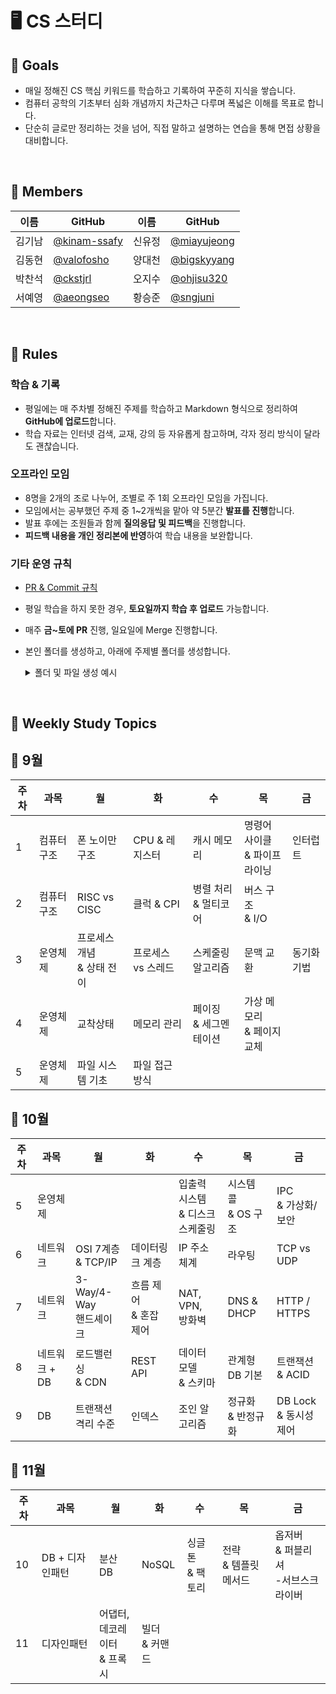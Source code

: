 # 🖥️ CS 스터디

## 🎯 Goals

- 매일 정해진 CS 핵심 키워드를 학습하고 기록하여 꾸준히 지식을 쌓습니다.
-  컴퓨터 공학의 기초부터 심화 개념까지 차근차근 다루며 폭넓은 이해를 목표로 합니다.
- 단순히 글로만 정리하는 것을 넘어, 직접 말하고 설명하는 연습을 통해 면접 상황을 대비합니다.

<br>

## 🥔 Members
|이름|GitHub|이름|GitHub|
|---|---|---|---|
|김기남|[@kinam-ssafy](https://github.com/kinam-ssafy)|신유정|[@miayujeong](https://github.com/miayujeong)|
|김동현|[@valofosho](https://github.com/valofosho)|양대천|[@bigskyyang](https://github.com/bigskyyang)|
|박찬석|[@ckstjrl](https://github.com/ckstjrl)|오지수|[@ohjisu320](https://github.com/ojisu320)|
|서예영|[@aeongseo](https://github.com/aeongseo)|황승준|[@sngjuni](https://github.com/sngjuni)|

<br>

## 🌳 Rules

### 학습 & 기록
- 평일에는 매 주차별 정해진 주제를 학습하고 Markdown 형식으로 정리하여 **GitHub에 업로드**합니다.
- 학습 자료는 인터넷 검색, 교재, 강의 등 자유롭게 참고하며, 각자 정리 방식이 달라도 괜찮습니다.

### 오프라인 모임
- 8명을 2개의 조로 나누어, 조별로 주 1회 오프라인 모임을 가집니다.
- 모임에서는 공부했던 주제 중 1~2개씩을 맡아 약 5분간 **발표를 진행**합니다.
- 발표 후에는 조원들과 함께 **질의응답 및 피드백**을 진행합니다.
- **피드백 내용을 개인 정리본에 반영**하여 학습 내용을 보완합니다.

### 기타 운영 규칙
- <a href=".docs/PR_Commit_Rule.md">PR & Commit 규칙</a>
- 평일 학습을 하지 못한 경우, **토요일까지 학습 후 업로드** 가능합니다.
- 매주 **금~토에 PR** 진행, 일요일에 Merge 진행합니다.
- 본인 폴더를 생성하고, 아래에 주제별 폴더를 생성합니다.
    <details>
    <summary>폴더 및 파일 생성 예시</summary>

    ```
    aeongseo/
    ├─ CA/
    │ ├─ 폰 노이만 구조.md
    │ └─ CPU & 레지스터.md
    ├─ OS/
    │ ├─ 프로세스 개념 & 상태 전이.md
    │ └─ 프로세스 vs 스레드.md
    └─ NW/
    ```
    </details>

<br>

## 🏫 Weekly Study Topics

## 🍁 9월

| 주차 | 과목 | 월 | 화 | 수 | 목 | 금 |
|------|------|-----|-----|-----|-----|-----|
| 1 | 컴퓨터 구조 | 폰 노이만 구조 | CPU & 레지스터 | 캐시 메모리 | 명령어 사이클<br>& 파이프라이닝 | 인터럽트 |
| 2 | 컴퓨터 구조 | RISC vs CISC | 클럭 & CPI | 병렬 처리<br>& 멀티코어 | 버스 구조<br>& I/O |  |
| 3 | 운영체제 | 프로세스 개념<br>& 상태 전이 | 프로세스 vs 스레드 | 스케줄링 알고리즘 | 문맥 교환 | 동기화 기법 |
| 4 | 운영체제 | 교착상태 | 메모리 관리 | 페이징<br>& 세그멘테이션 | 가상 메모리<br>& 페이지 교체 |  |
| 5 | 운영체제 | 파일 시스템 기초 | 파일 접근 방식 ||||


## 🎃 10월

| 주차 | 과목 | 월 | 화 | 수 | 목 | 금 |
|------|------|-----|-----|-----|-----|-----|
| 5 | 운영체제 ||| 입출력 시스템<br>& 디스크 스케줄링 | 시스템 콜<br>& OS 구조 | IPC<br>& 가상화/보안 |
| 6 | 네트워크 | OSI 7계층<br>& TCP/IP | 데이터링크 계층 | IP 주소 체계 | 라우팅 | TCP vs UDP |
| 7 | 네트워크 | 3-Way/4-Way<br>핸드셰이크 | 흐름 제어<br>& 혼잡 제어 | NAT, VPN,<br>방화벽 | DNS & DHCP | HTTP / HTTPS |
| 8 | 네트워크 + DB | 로드밸런싱<br>& CDN | REST API | 데이터 모델<br>& 스키마 | 관계형 DB 기본 | 트랜잭션<br>& ACID |
| 9 | DB | 트랜잭션<br>격리 수준 | 인덱스 | 조인 알고리즘 | 정규화<br>& 반정규화 | DB Lock<br>& 동시성 제어 |

## 🍂 11월

| 주차 | 과목 | 월 | 화 | 수 | 목 | 금 |
|------|------|-----|-----|-----|-----|-----|
| 10 | DB + 디자인패턴 | 분산 DB | NoSQL | 싱글톤<br>& 팩토리 | 전략<br>& 템플릿 메서드 | 옵저버<br>& 퍼블리셔<br>-서브스크라이버 |
| 11 | 디자인패턴 | 어댑터, <br>데코레이터<br>& 프록시 | 빌더<br>& 커맨드
